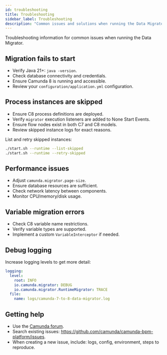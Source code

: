 ```yaml
---
id: troubleshooting
title: Troubleshooting
sidebar_label: Troubleshooting
description: "Common issues and solutions when running the Data Migrator."
---
```


Troubleshooting information for common issues when running the Data Migrator.

## Migration fails to start

- Verify Java 21+: `java -version`.
- Check database connectivity and credentials.
- Ensure Camunda 8 is running and accessible.
- Review your `configuration/application.yml` configuration.

## Process instances are skipped

- Ensure C8 process definitions are deployed.
- Verify `migrator` execution listeners are added to None Start Events.
- Ensure flow nodes exist in both C7 and C8 models.
- Review skipped instance logs for exact reasons.

List and retry skipped instances:

```bash
./start.sh --runtime --list-skipped
./start.sh --runtime --retry-skipped
```

## Performance issues

- Adjust `camunda.migrator.page-size`.
- Ensure database resources are sufficient.
- Check network latency between components.
- Monitor CPU/memory/disk usage.

## Variable migration errors

- Check C8 variable name restrictions.
- Verify variable types are supported.
- Implement a custom `VariableInterceptor` if needed.

## Debug logging

Increase logging levels to get more detail:

```yaml
logging:
  level:
    root: INFO
    io.camunda.migrator: DEBUG
    io.camunda.migrator.RuntimeMigrator: TRACE
  file:
    name: logs/camunda-7-to-8-data-migrator.log
```

## Getting help

- Use the [Camunda forum](https://forum.camunda.io/c/c7-to-c8/).
- Search existing issues: https://github.com/camunda/camunda-bpm-platform/issues.
- When creating a new issue, include: logs, config, environment, steps to reproduce.
